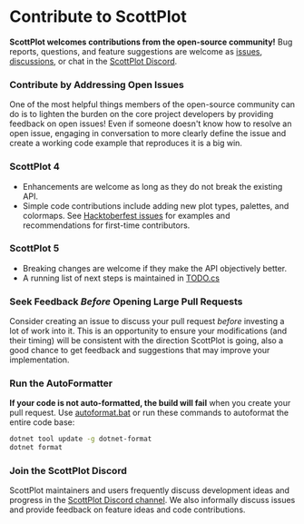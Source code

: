 # Contribute to ScottPlot

**ScottPlot welcomes contributions from the open-source community!** Bug reports, questions, and feature suggestions are welcome as [issues](https://github.com/swharden/ScottPlot/issues), [discussions](https://github.com/swharden/ScottPlot/discussions/categories/q-a), or chat in the [ScottPlot Discord](https://ScottPlot.NET/discord).

### Contribute by Addressing Open Issues
One of the most helpful things members of the open-source community can do is to lighten the burden on the core project developers by providing feedback on open issues! Even if someone doesn't know how to resolve an open issue, engaging in conversation to more clearly define the issue and create a working code example that reproduces it is a big win.

### ScottPlot 4
* Enhancements are welcome as long as they do not break the existing API.
* Simple code contributions include adding new plot types, palettes, and colormaps. See [Hacktoberfest issues](https://github.com/ScottPlot/ScottPlot/issues?q=is%3Aissue+hacktoberfest) for examples and recommendations for first-time contributors.

### ScottPlot 5
* Breaking changes are welcome if they make the API objectively better.
* A running list of next steps is maintained in [TODO.cs](src/ScottPlot5/ScottPlot5/TODO.cs)

### Seek Feedback _Before_ Opening Large Pull Requests

Consider creating an issue to discuss your pull request _before_ investing a lot of work into it. This is an opportunity to ensure your modifications (and their timing) will be consistent with the direction ScottPlot is going, also a good chance to get feedback and suggestions that may improve your implementation.

### Run the AutoFormatter

**If your code is not auto-formatted, the build will fail** when you create your pull request. Use [autoformat.bat](src/autoformat.bat) or run these commands to autoformat the entire code base:

```sh
dotnet tool update -g dotnet-format
dotnet format
```

### Join the ScottPlot Discord

ScottPlot maintainers and users frequently discuss development ideas and progress in the [ScottPlot Discord channel](https://ScottPlot.NET/discord). We also informally discuss issues and provide feedback on feature ideas and code contributions.